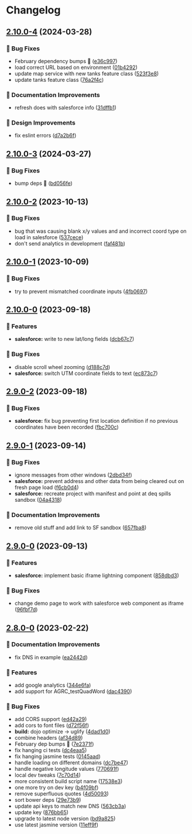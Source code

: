 # Changelog

## [2.10.0-4](https://github.com/agrc/deq-spills/compare/v2.10.0-3...v2.10.0-4) (2024-03-28)


### 🐛 Bug Fixes

* February dependency bumps 🌲 ([e36c997](https://github.com/agrc/deq-spills/commit/e36c99779cdd28bce8cd365f33a177df0f1ac71b))
* load correct URL based on environment ([01b4292](https://github.com/agrc/deq-spills/commit/01b42920848026d95c69a2c510086db8b9f396f1))
* update map service with new tanks feature class ([523f3e8](https://github.com/agrc/deq-spills/commit/523f3e8eef0cb77c0666eb4edb3248aa3466a2e4))
* update tanks feature class ([76a2f4c](https://github.com/agrc/deq-spills/commit/76a2f4ce6bb651fd0cbc45f1d00825d1e60566dd))


### 📖 Documentation Improvements

* refresh does with salesforce info ([31dffb1](https://github.com/agrc/deq-spills/commit/31dffb1ef32b0cef951023842ea3c890d730f0b6))


### 🎨 Design Improvements

* fix eslint errors ([d7a2b6f](https://github.com/agrc/deq-spills/commit/d7a2b6f962dcac2b3110cd4c0dee91c028ccf824))

## [2.10.0-3](https://github.com/agrc/deq-spills/compare/v2.10.0-2...v2.10.0-3) (2024-03-27)


### 🐛 Bug Fixes

* bump deps 🌲 ([bd056fe](https://github.com/agrc/deq-spills/commit/bd056feb4bdda7077d306e641ee2979cdc601f6a))

## [2.10.0-2](https://github.com/agrc/deq-spills/compare/v2.10.0-1...v2.10.0-2) (2023-10-13)


### 🐛 Bug Fixes

* bug that was causing blank x/y values and and incorrect coord type on load in salesforce ([537cece](https://github.com/agrc/deq-spills/commit/537ceced270962d13df96f63224ad7b37d7c028b))
* don't send analytics in development ([faf481b](https://github.com/agrc/deq-spills/commit/faf481b197d8bcc63db51ba657bcc073ff95f04e))

## [2.10.0-1](https://github.com/agrc/deq-spills/compare/v2.10.0-0...v2.10.0-1) (2023-10-09)


### 🐛 Bug Fixes

* try to prevent mismatched coordinate inputs ([4fb0697](https://github.com/agrc/deq-spills/commit/4fb06976be930800407a0d1815dd0acdb99cc08e))

## [2.10.0-0](https://github.com/agrc/deq-spills/compare/v2.9.0-2...v2.10.0-0) (2023-09-18)


### 🚀 Features

* **salesforce:** write to new lat/long fields ([dcb67c7](https://github.com/agrc/deq-spills/commit/dcb67c716186ebdf1cd21f11ebdd82112f35857c))


### 🐛 Bug Fixes

* disable scroll wheel zooming ([d188c7d](https://github.com/agrc/deq-spills/commit/d188c7d4859aac3dfbce724d2a96db3e0941058a))
* **salesforce:** switch UTM coordinate fields to text ([ec873c7](https://github.com/agrc/deq-spills/commit/ec873c7cf85a23fe327a632d6455ddecefc607a8))

## [2.9.0-2](https://github.com/agrc/deq-spills/compare/v2.9.0-1...v2.9.0-2) (2023-09-18)


### 🐛 Bug Fixes

* **salesforce:** fix bug preventing first location definition if no previous coordinates have been recorded ([fbc700c](https://github.com/agrc/deq-spills/commit/fbc700cec02e1d56fbdcdd622c42c7724ddd7d8b))

## [2.9.0-1](https://github.com/agrc/deq-spills/compare/v2.9.0-0...v2.9.0-1) (2023-09-14)


### 🐛 Bug Fixes

* ignore messages from other windows ([2dbd34f](https://github.com/agrc/deq-spills/commit/2dbd34f26b13af4c504bef67125f09d293706247))
* **salesforce:** prevent address and other data from being cleared out on fresh page load ([f6cb0d4](https://github.com/agrc/deq-spills/commit/f6cb0d4f225a1c00c05618e73417994045e3f5f9))
* **salesforce:** recreate project with manifest and point at deq spills sandbox ([04a4318](https://github.com/agrc/deq-spills/commit/04a43183718bc92f59b8bbb265747a5f2a28d24c))


### 📖 Documentation Improvements

* remove old stuff and add link to SF sandbox ([657fba8](https://github.com/agrc/deq-spills/commit/657fba8d004266144821fbce0c608da752be393a))

## [2.9.0-0](https://github.com/agrc/deq-spills/compare/v2.8.0-0...v2.9.0-0) (2023-09-13)


### 🚀 Features

* **salesforce:** implement basic iframe lightning component ([858dbd3](https://github.com/agrc/deq-spills/commit/858dbd30ad4de0d7e159d7e6e9b13000a0124a96))


### 🐛 Bug Fixes

* change demo page to work with salesforce web component as iframe ([96fbf7d](https://github.com/agrc/deq-spills/commit/96fbf7d0cd48c741c4f3910265ef145db265b293))

## [2.8.0-0](https://github.com/agrc/deq-spills/compare/v2.7.3...v2.8.0-0) (2023-02-22)


### 📖 Documentation Improvements

* fix DNS in example ([ea2442d](https://github.com/agrc/deq-spills/commit/ea2442dfe586c07e9c0ea4bdee8af322dd0ffbc1))


### 🚀 Features

* add google analytics ([344e6fa](https://github.com/agrc/deq-spills/commit/344e6fa718102ca483a6883d68b47154738f2c66))
* add support for AGRC_testQuadWord ([dac4390](https://github.com/agrc/deq-spills/commit/dac4390504b071cfb9c20b144d4e106ecbd3d21c))


### 🐛 Bug Fixes

* add CORS support ([ed42a29](https://github.com/agrc/deq-spills/commit/ed42a297f19e7b8df9b588e529b8de6d48473797))
* add cors to font files ([d72f56f](https://github.com/agrc/deq-spills/commit/d72f56f7947498ae06633d40b45fe1cf09ec278d))
* **build:** dojo optimize -&gt; uglify ([4dad1d0](https://github.com/agrc/deq-spills/commit/4dad1d0c39d4e9230b38266639335711f6e6b348))
* combine headers ([af34d89](https://github.com/agrc/deq-spills/commit/af34d890deeb36e5c804736fda56efb40a04b813))
* February dep bumps 🌲 ([7e2371f](https://github.com/agrc/deq-spills/commit/7e2371fc278afe01dc370aae3e0abd295cbc60f1))
* fix hanging ci tests ([dc4eaa5](https://github.com/agrc/deq-spills/commit/dc4eaa5813d57de43ee1783cf7cd618243766315))
* fix hanging jasmine tests ([0145aad](https://github.com/agrc/deq-spills/commit/0145aada41625be0339c6148c0824af470de1735))
* handle loading on different domains ([dc7be47](https://github.com/agrc/deq-spills/commit/dc7be47c8dcda2d5f0faa57a821e76c44dd36dcb))
* handle negative longitude values ([770691f](https://github.com/agrc/deq-spills/commit/770691f9c8e2a6380201f2924c4af416cc503500))
* local dev tweaks ([7c70d14](https://github.com/agrc/deq-spills/commit/7c70d14464b7d278b88d2140a0f91d0ed71702ab))
* more consistent build script name ([17538e3](https://github.com/agrc/deq-spills/commit/17538e322d446544f038a069abdecda7f6f44874))
* one more try on dev key ([b4f09bf](https://github.com/agrc/deq-spills/commit/b4f09bfdd5c203d2c50bd2bb02b9a046b054ba0e))
* remove superfluous quotes ([4d50093](https://github.com/agrc/deq-spills/commit/4d50093f13bd7c41136658300fff579948b5ec02))
* sort bower deps ([29e73b9](https://github.com/agrc/deq-spills/commit/29e73b96e55cebaa6ae62acd73ad14a1d7ae6d23))
* update api keys to match new DNS ([563cb3a](https://github.com/agrc/deq-spills/commit/563cb3a8d5f4a7b47ccf52db136976569dce1263))
* update key ([876bb65](https://github.com/agrc/deq-spills/commit/876bb65aaaf71627a5e644373df777052f1a43a2))
* upgrade to latest node version ([bd9a825](https://github.com/agrc/deq-spills/commit/bd9a825d91de3f9f4ad806da5254a789936182c7))
* use latest jasmine version ([11eff9f](https://github.com/agrc/deq-spills/commit/11eff9fab8c079991d0f85fd8c76c5ea46c02d3b))
